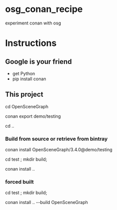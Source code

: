 # osg_conan_recipe
experiment conan with osg

# Instructions

## Google is your friend
- get Python
- pip install conan

## This project
cd OpenSceneGraph

conan export demo/testing

cd ..
### Build from source or retrieve from bintray
conan install OpenSceneGraph/3.4.0@demo/testing

cd test ; mkdir build;

conan install ..

### forced built
cd test ; mkdir build;

conan install .. --build OpenSceneGraph


 
